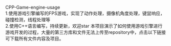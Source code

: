 CPP-Game-engine-usage  
1.使用游戏引擎编写的FPS游戏，实现了动作处理，摄像机角度处理，键鼠响应，碰撞检测，线程处理等  
2.使用C++语言编写，持续更新，欢迎star
本项目演示了如何使用游戏引擎进行游戏开发的过程，大量的第三方库和文件无法上传至repository中，点击以下链接可下载所有文件内容及项目。
